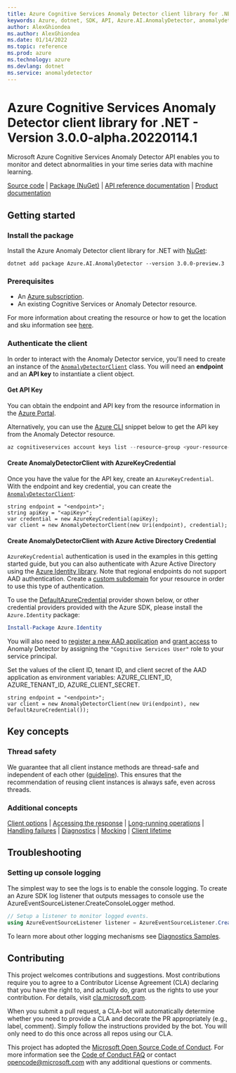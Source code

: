 ```yaml
---
title: Azure Cognitive Services Anomaly Detector client library for .NET
keywords: Azure, dotnet, SDK, API, Azure.AI.AnomalyDetector, anomalydetector
author: AlexGhiondea
ms.author: AlexGhiondea
ms.date: 01/14/2022
ms.topic: reference
ms.prod: azure
ms.technology: azure
ms.devlang: dotnet
ms.service: anomalydetector
---
```

# Azure Cognitive Services Anomaly Detector client library for .NET - Version 3.0.0-alpha.20220114.1 


Microsoft Azure Cognitive Services Anomaly Detector API enables you to monitor and detect abnormalities in your time series data with machine learning.

[Source code][anomalydetector_client_src] | [Package (NuGet)][anomalydetector_nuget_package] | [API reference documentation][anomalydetector_refdocs] | [Product documentation][anomalydetector_docs]

## Getting started

### Install the package
Install the Azure Anomaly Detector client library for .NET with [NuGet][nuget]:

```dotnetcli
dotnet add package Azure.AI.AnomalyDetector --version 3.0.0-preview.3
```

### Prerequisites
* An [Azure subscription][azure_sub].
* An existing Cognitive Services or Anomaly Detector resource.

For more information about creating the resource or how to get the location and sku information see [here][cognitive_resource_cli].

### Authenticate the client
In order to interact with the Anomaly Detector service, you'll need to create an instance of the [`AnomalyDetectorClient`][anomaly_detector_client_class] class.  You will need an **endpoint** and an **API key** to instantiate a client object.  

#### Get API Key

You can obtain the endpoint and API key from the resource information in the [Azure Portal][azure_portal].

Alternatively, you can use the [Azure CLI][azure_cli] snippet below to get the API key from the Anomaly Detector resource.

```PowerShell
az cognitiveservices account keys list --resource-group <your-resource-group-name> --name <your-resource-name>
```

#### Create AnomalyDetectorClient with AzureKeyCredential
Once you have the value for the API key, create an `AzureKeyCredential`.  With the endpoint and key credential, you can create the [`AnomalyDetectorClient`][anomaly_detector_client_class]:

```
string endpoint = "<endpoint>";
string apiKey = "<apiKey>";
var credential = new AzureKeyCredential(apiKey);
var client = new AnomalyDetectorClient(new Uri(endpoint), credential);
```

#### Create AnomalyDetectorClient with Azure Active Directory Credential

`AzureKeyCredential` authentication is used in the examples in this getting started guide, but you can also authenticate with Azure Active Directory using the [Azure Identity library][azure_identity]. Note that regional endpoints do not support AAD authentication. Create a [custom subdomain][custom_subdomain] for your resource in order to use this type of authentication.

To use the [DefaultAzureCredential][DefaultAzureCredential] provider shown below, or other credential providers provided with the Azure SDK, please install the `Azure.Identity` package:

```PowerShell
Install-Package Azure.Identity
```

You will also need to [register a new AAD application][register_aad_app] and [grant access][aad_grant_access] to Anomaly Detector by assigning the `"Cognitive Services User"` role to your service principal.

Set the values of the client ID, tenant ID, and client secret of the AAD application as environment variables: AZURE_CLIENT_ID, AZURE_TENANT_ID, AZURE_CLIENT_SECRET.

```
string endpoint = "<endpoint>";
var client = new AnomalyDetectorClient(new Uri(endpoint), new DefaultAzureCredential());
```

## Key concepts

### Thread safety
We guarantee that all client instance methods are thread-safe and independent of each other ([guideline](https://azure.github.io/azure-sdk/dotnet_introduction.html#dotnet-service-methods-thread-safety)). This ensures that the recommendation of reusing client instances is always safe, even across threads.

### Additional concepts
<!-- CLIENT COMMON BAR -->
[Client options](https://github.com/Azure/azure-sdk-for-net/blob/main/sdk/core/Azure.Core/README.md#configuring-service-clients-using-clientoptions) |
[Accessing the response](https://github.com/Azure/azure-sdk-for-net/blob/main/sdk/core/Azure.Core/README.md#accessing-http-response-details-using-responset) |
[Long-running operations](https://github.com/Azure/azure-sdk-for-net/blob/main/sdk/core/Azure.Core/README.md#consuming-long-running-operations-using-operationt) |
[Handling failures](https://github.com/Azure/azure-sdk-for-net/blob/main/sdk/core/Azure.Core/README.md#reporting-errors-requestfailedexception) |
[Diagnostics](https://github.com/Azure/azure-sdk-for-net/blob/main/sdk/core/Azure.Core/samples/Diagnostics.md) |
[Mocking](https://github.com/Azure/azure-sdk-for-net/blob/main/sdk/core/Azure.Core/README.md#mocking) |
[Client lifetime](https://devblogs.microsoft.com/azure-sdk/lifetime-management-and-thread-safety-guarantees-of-azure-sdk-net-clients/)
<!-- CLIENT COMMON BAR -->

## Troubleshooting

### Setting up console logging
The simplest way to see the logs is to enable the console logging.
To create an Azure SDK log listener that outputs messages to console use the AzureEventSourceListener.CreateConsoleLogger method.

```C#
// Setup a listener to monitor logged events.
using AzureEventSourceListener listener = AzureEventSourceListener.CreateConsoleLogger();
```

To learn more about other logging mechanisms see [Diagnostics Samples][logging].

## Contributing

This project welcomes contributions and suggestions. Most contributions require you to agree to a Contributor License Agreement (CLA) declaring that you have the right to, and actually do, grant us the rights to use your contribution. For details, visit [cla.microsoft.com][cla].

When you submit a pull request, a CLA-bot will automatically determine whether you need to provide a CLA and decorate the PR appropriately (e.g., label, comment). Simply follow the instructions provided by the bot. You will only need to do this once across all repos using our CLA.

This project has adopted the [Microsoft Open Source Code of Conduct][code_of_conduct]. For more information see the [Code of Conduct FAQ][coc_faq] or contact [opencode@microsoft.com][coc_contact] with any additional questions or comments.


<!-- LINKS -->
[anomalydetector_client_src]: https://github.com/Azure/azure-sdk-for-net/tree/main/sdk/anomalydetector/Azure.AI.AnomalyDetector/src
[anomalydetector_docs]: https://docs.microsoft.com/azure/cognitive-services/anomaly-detector/
[anomalydetector_refdocs]: https://azure.github.io/azure-sdk-for-net/anomalydetector.html
[anomalydetector_nuget_package]: https://www.nuget.org/packages/Azure.AI.AnomalyDetector

[anomaly_detector_client_class]: https://github.com/Azure/azure-sdk-for-net/tree/main/sdk/anomalydetector/Azure.AI.AnomalyDetector/src/Generated/AnomalyDetectorClient.cs
[azure_identity]: https://github.com/Azure/azure-sdk-for-net/tree/main/sdk/identity/Azure.Identity
[register_aad_app]: https://docs.microsoft.com/azure/cognitive-services/authentication#assign-a-role-to-a-service-principal
[aad_grant_access]: https://docs.microsoft.com/azure/cognitive-services/authentication#assign-a-role-to-a-service-principal
[custom_subdomain]: https://docs.microsoft.com/azure/cognitive-services/authentication#create-a-resource-with-a-custom-subdomain
[DefaultAzureCredential]: https://github.com/Azure/azure-sdk-for-net/tree/main/sdk/identity/Azure.Identity/README.md
[cognitive_resource_cli]: https://docs.microsoft.com/azure/cognitive-services/cognitive-services-apis-create-account-cli

[logging]: https://github.com/Azure/azure-sdk-for-net/tree/main/sdk/core/Azure.Core/samples/Diagnostics.md


[azure_cli]: https://docs.microsoft.com/cli/azure
[azure_sub]: https://azure.microsoft.com/free/dotnet/
[nuget]: https://www.nuget.org/
[azure_portal]: https://portal.azure.com

[cla]: https://cla.microsoft.com
[code_of_conduct]: https://opensource.microsoft.com/codeofconduct/
[coc_faq]: https://opensource.microsoft.com/codeofconduct/faq/
[coc_contact]: mailto:opencode@microsoft.com

